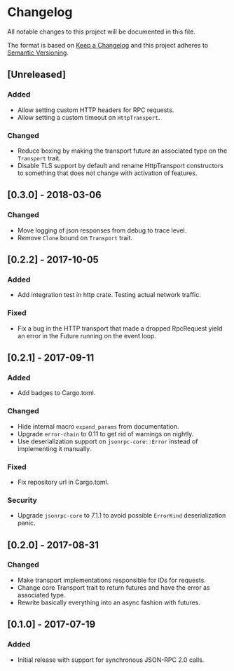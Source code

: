 # Changelog
All notable changes to this project will be documented in this file.

The format is based on [Keep a Changelog](http://keepachangelog.com/en/1.0.0/)
and this project adheres to [Semantic Versioning](http://semver.org/spec/v2.0.0.html).

## [Unreleased]
### Added
- Allow setting custom HTTP headers for RPC requests.
- Allow setting a custom timeout on `HttpTransport`.

### Changed
- Reduce boxing by making the transport future an associated type on the `Transport` trait.
- Disable TLS support by default and rename HttpTransport constructors to something that does not
  change with activation of features.


## [0.3.0] - 2018-03-06
### Changed
- Move logging of json responses from debug to trace level.
- Remove `Clone` bound on `Transport` trait.


## [0.2.2] - 2017-10-05
### Added
- Add integration test in http crate. Testing actual network traffic.

### Fixed
- Fix a bug in the HTTP transport that made a dropped RpcRequest yield an error in the Future
  running on the event loop.


## [0.2.1] - 2017-09-11
### Added
- Add badges to Cargo.toml.

### Changed
- Hide internal macro `expand_params` from documentation.
- Upgrade `error-chain` to 0.11 to get rid of warnings on nightly.
- Use deserialization support on `jsonrpc-core::Error` instead of implementing it manually.

### Fixed
- Fix repository url in Cargo.toml.

### Security
- Upgrade `jsonrpc-core` to 7.1.1 to avoid possible `ErrorKind` deserialization panic.


## [0.2.0] - 2017-08-31
### Changed
- Make transport implementations responsible for IDs for requests.
- Change core Transport trait to return futures and have the error as associated type.
- Rewrite basically everything into an async fashion with futures.


## [0.1.0] - 2017-07-19
### Added
- Initial release with support for synchronous JSON-RPC 2.0 calls.
